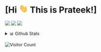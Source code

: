# [Hi <img src="https://raw.githubusercontent.com/ABSphreak/ABSphreak/master/gifs/Hi.gif" width="30px"> This is Prateek!]

[<img height="30" src="https://img.shields.io/badge/twitter-%231DA1F2.svg?&style=for-the-badge&logo=twitter&logoColor=white" />][twitter]
[<img height="30" src="https://img.shields.io/badge/linkedin-blue.svg?&style=for-the-badge&logo=linkedin&logoColor=white" />][LinkedIn]
[<img height="30" src="https://img.shields.io/badge/hashnode-blue.svg?&logo=hashnode" />][Hashnode]

[twitter]: https://twitter.com/prateek_koxy
[LinkedIn]: https://www.linkedin.com/in/prateek-kukreja-8b5a8533/
[Hashnode]: https://hashnode.com/@prateek18

<details>
<summary>📊 Github Stats</summary>

<p align="center"> <img src="https://github-readme-stats.vercel.app/api?username=prateekkukreja&show_icons=true&theme=gotham" alt="Prateek Kukreja | Stats" />

</details>


 ![Visitor Count](https://profile-counter.glitch.me/{prateekkukreja}/count.svg)

<!--
**prateekkukreja/prateekkukreja** is a ✨ _special_ ✨ repository because its `README.md` (this file) appears on your GitHub profile.

Here are some ideas to get you started:

- 🔭 I’m currently working on ...
- 🌱 I’m currently learning ...
- 👯 I’m looking to collaborate on ...
- 🤔 I’m looking for help with ...
- 💬 Ask me about ...
- 📫 How to reach me: ...
- 😄 Pronouns: ...
- ⚡ Fun fact: ...
-->
